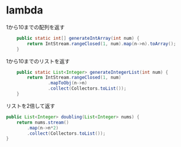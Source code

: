 # lambda

1から10までの配列を返す
```java
	public static int[] generateIntArray(int num) {
		return IntStream.rangeClosed(1, num).map(n->n).toArray();
	}
```

1から10までのリストを返す
```java
	public static List<Integer> generateIntegerList(int num) {
		return IntStream.rangeClosed(1, num)
				.mapToObj(n->n)
				.collect(Collectors.toList());
	}
```

リストを2倍して返す
```java
public List<Integer> doubling(List<Integer> nums) {
    return nums.stream()
        .map(n->n*2)
        .collect(Collectors.toList());
}
```

